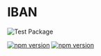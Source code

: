 # IBAN

![Test Package](https://github.com/Nexysweb/iban/workflows/Test%20Package/badge.svg)

[![npm version](https://badge.fury.io/js/%40nexys%2Fiban.svg)](https://www.npmjs.com/package/@nexys/iban)
[![npm version](https://img.shields.io/npm/v/@nexys/iban.svg)](https://www.npmjs.com/package/@nexys/iban)
